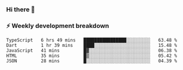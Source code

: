 ### Hi there 👋

### ⚡ Weekly development breakdown
<!--START_SECTION:waka-->
```text
TypeScript   6 hrs 49 mins   ████████████████░░░░░░░░░   63.48 % 
Dart         1 hr 39 mins    ████░░░░░░░░░░░░░░░░░░░░░   15.48 % 
JavaScript   41 mins         █▓░░░░░░░░░░░░░░░░░░░░░░░   06.38 % 
HTML         35 mins         █▒░░░░░░░░░░░░░░░░░░░░░░░   05.42 % 
JSON         28 mins         █░░░░░░░░░░░░░░░░░░░░░░░░   04.39 % 
```
<!--END_SECTION:waka-->
<!--
**MarceloWis/MarceloWis** is a ✨ _special_ ✨ repository because its `README.md` (this file) appears on your GitHub profile.

Here are some ideas to get you started:

- 🔭 I’m currently working on ...
- 🌱 I’m currently learning ...
- 👯 I’m looking to collaborate on ...
- 🤔 I’m looking for help with ...
- 💬 Ask me about ...
- 📫 How to reach me: ...
- 😄 Pronouns: ...
- ⚡ Fun fact: ...
-->
